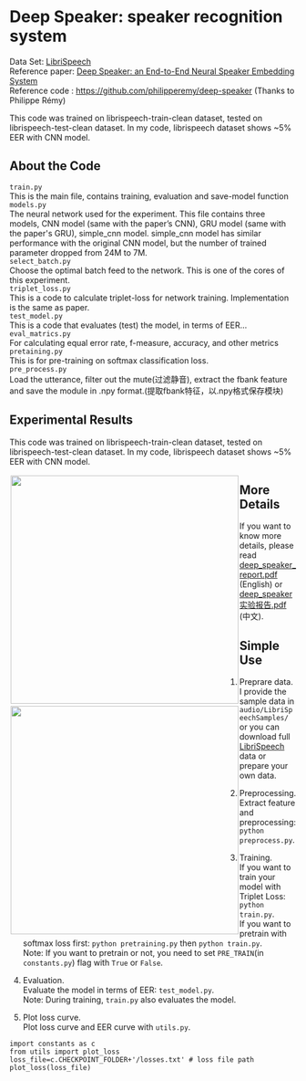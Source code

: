 #  Deep Speaker: speaker recognition system

Data Set: [LibriSpeech](http://www.openslr.org/12/)  
Reference paper: [Deep Speaker: an End-to-End Neural Speaker Embedding System](https://arxiv.org/pdf/1705.02304.pdf)  
Reference code : https://github.com/philipperemy/deep-speaker (Thanks to Philippe Rémy)  
  
This code was trained on librispeech-train-clean dataset, tested on librispeech-test-clean dataset. In my code, librispeech dataset shows ~5% EER with CNN model.   
  
## About the Code
`train.py`    
This is the main file, contains training, evaluation and save-model function  
`models.py`    
The neural network used for the experiment. This file contains three models, CNN model (same with the paper’s CNN), GRU model (same with the paper's GRU), simple_cnn model. simple_cnn model has similar performance with the original CNN model, but the number of trained parameter dropped from 24M to 7M.   
`select_batch.py`    
Choose the optimal batch feed to the network. This is one of the cores  of this experiment.     
`triplet_loss.py`    
This is a code to calculate triplet-loss for network training. Implementation is the same as paper.     
`test_model.py`    
This is a code that evaluates (test) the model, in terms of EER...      
`eval_matrics.py`  
For calculating equal error rate, f-measure, accuracy, and other metrics    
`pretaining.py`    
This is for pre-training on softmax classification loss.     
`pre_process.py`    
Load the utterance, filter out the mute(过滤静音), extract the fbank feature and save the module in .npy format.(提取fbank特征，以.npy格式保存模块) 
  
## Experimental Results  
This code was trained on librispeech-train-clean dataset, tested on librispeech-test-clean dataset. In my code, librispeech dataset shows ~5% EER with CNN model. 
  
<div style="float:left;border:solid 1px 000;margin:2px;"><img src="https://github.com/Walleclipse/Deep_Speaker-speaker_recognition_system/raw/master/demo/loss.png"  width="400" ></div>
<div style="float:left;border:solid 1px 000;margin:2px;"><img src="https://github.com/Walleclipse/Deep_Speaker-speaker_recognition_system/raw/master/demo/EER.png" width="400" ></div>  

## More Details  
  If you want to know more details, please read [deep_speaker_report.pdf](deep_speaker_report.pdf) (English) or [deep_speaker实验报告.pdf](deep_speaker实验报告.pdf) (中文). 
 
 ## Simple Use
1. Preprare data.   
I provide the sample data in `audio/LibriSpeechSamples/` or you can download full  [LibriSpeech](http://www.openslr.org/12/)  data or prepare your own data.   
2. Preprocessing.  
Extract feature and preprocessing: `python preprocess.py`.    
3. Training.   
If you want to train your model with Triplet Loss: `python train.py`.    
If you want to pretrain with softmax loss first: `python pretraining.py` then `python train.py`.    
Note: If you want to pretrain or not, you need to set `PRE_TRAIN`(in `constants.py`) flag with `True` or `False`.   

4. Evaluation.  
Evaluate the model in terms of EER: `test_model.py`.    
Note: During training,  `train.py` also evaluates the model.     
5. Plot loss curve.    
Plot loss curve and EER curve with `utils.py`.  
```
import constants as c
from utils import plot_loss
loss_file=c.CHECKPOINT_FOLDER+'/losses.txt' # loss file path
plot_loss(loss_file)
```
